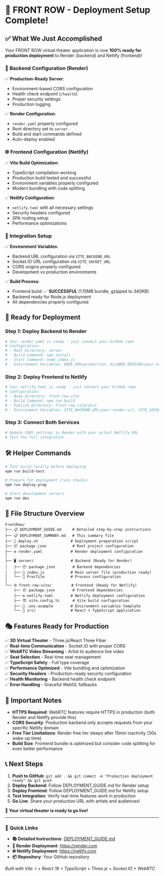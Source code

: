 # 🚀 FRONT ROW - Deployment Setup Complete!

## ✅ What We Just Accomplished

Your FRONT ROW virtual theater application is now **100% ready for production deployment** to Render (backend) and Netlify (frontend)!

### 🔧 **Backend Configuration (Render)**

✅ **Production-Ready Server**:
- Environment-based CORS configuration
- Health check endpoint (`/health`)
- Proper security settings
- Production logging

✅ **Render Configuration**:
- `render.yaml` properly configured
- Root directory set to `server`
- Build and start commands defined
- Auto-deploy enabled

### 🌐 **Frontend Configuration (Netlify)**

✅ **Vite Build Optimization**:
- TypeScript compilation working
- Production build tested and successful
- Environment variables properly configured
- Modern bundling with code splitting

✅ **Netlify Configuration**:
- `netlify.toml` with all necessary settings
- Security headers configured
- SPA routing setup
- Performance optimizations

### 🔗 **Integration Setup**

✅ **Environment Variables**:
- Backend URL configuration via `VITE_BACKEND_URL`
- Socket.IO URL configuration via `VITE_SOCKET_URL`
- CORS origins properly configured
- Development vs production environments

✅ **Build Process**:
- Frontend build: ✅ **SUCCESSFUL** (1.15MB bundle, gzipped to 340KB)
- Backend ready for Node.js deployment
- All dependencies properly configured

## 🎯 **Ready for Deployment**

### **Step 1: Deploy Backend to Render**
```bash
# Your render.yaml is ready - just connect your GitHub repo
# Configuration:
# - Root Directory: server
# - Build Command: npm install  
# - Start Command: node index.js
# - Environment Variables: NODE_ENV=production, ALLOWED_ORIGINS=your-netlify-url
```

### **Step 2: Deploy Frontend to Netlify**
```bash
# Your netlify.toml is ready - just connect your GitHub repo  
# Configuration:
# - Base Directory: front-row-vite
# - Build Command: npm run build
# - Publish Directory: front-row-vite/dist
# - Environment Variables: VITE_BACKEND_URL=your-render-url, VITE_SOCKET_URL=your-render-url
```

### **Step 3: Connect Both Services**
```bash
# Update CORS settings in Render with your actual Netlify URL
# Test the full integration
```

## 🛠 **Helper Commands**

```bash
# Test build locally before deploying
npm run build-test

# Prepare for deployment (runs checks)
npm run deploy-prep

# Start development servers
npm run dev
```

## 📁 **File Structure Overview**

```
FrontRow/
├── 📋 DEPLOYMENT_GUIDE.md     # Detailed step-by-step instructions
├── 📋 DEPLOYMENT_SUMMARY.md   # This summary file
├── 🚀 deploy.sh               # Deployment preparation script
├── 📦 package.json            # Root project configuration
├── ⚙️ render.yaml             # Render deployment configuration
│
├── 🖥️ server/                 # Backend (Ready for Render)
│   ├── 📦 package.json        # Backend dependencies
│   ├── 🚀 index.js            # Main server file (production ready)
│   └── 📄 Procfile            # Process configuration
│
└── 🌐 front-row-vite/         # Frontend (Ready for Netlify)
    ├── 📦 package.json        # Frontend dependencies  
    ├── ⚙️ netlify.toml        # Netlify deployment configuration
    ├── 🏗️ vite.config.ts      # Vite build configuration
    ├── 📝 .env.example        # Environment variables template
    └── 📁 src/                # React + TypeScript application
```

## 🎭 **Features Ready for Production**

✅ **3D Virtual Theater** - Three.js/React Three Fiber  
✅ **Real-time Communication** - Socket.IO with proper CORS  
✅ **WebRTC Video Streaming** - Artist to audience live video  
✅ **Seat Selection** - Real-time seat management  
✅ **TypeScript Safety** - Full type coverage  
✅ **Performance Optimized** - Vite bundling and optimization  
✅ **Security Headers** - Production-ready security configuration  
✅ **Health Monitoring** - Backend health check endpoint  
✅ **Error Handling** - Graceful WebGL fallbacks  

## 🚨 **Important Notes**

- **HTTPS Required**: WebRTC features require HTTPS in production (both Render and Netlify provide this)
- **CORS Security**: Production backend only accepts requests from your specific Netlify domain
- **Free Tier Limitations**: Render free tier sleeps after 15min inactivity (30s wake-up time)
- **Build Size**: Frontend bundle is optimized but consider code splitting for even better performance

## 📞 **Next Steps**

1. **Push to GitHub**: `git add . && git commit -m "Production deployment ready" && git push`
2. **Deploy Backend**: Follow DEPLOYMENT_GUIDE.md for Render setup  
3. **Deploy Frontend**: Follow DEPLOYMENT_GUIDE.md for Netlify setup
4. **Test Integration**: Verify real-time features work in production
5. **Go Live**: Share your production URL with artists and audiences!

**🎉 Your virtual theater is ready to go live!**

---

### 🔗 **Quick Links**

- **📚 Detailed Instructions**: [DEPLOYMENT_GUIDE.md](./DEPLOYMENT_GUIDE.md)
- **🚀 Render Deployment**: https://render.com
- **🌐 Netlify Deployment**: https://netlify.com
- **📦 Repository**: Your GitHub repository

*Built with Vite ⚡ + React 18 + TypeScript + Three.js + Socket.IO + WebRTC* 